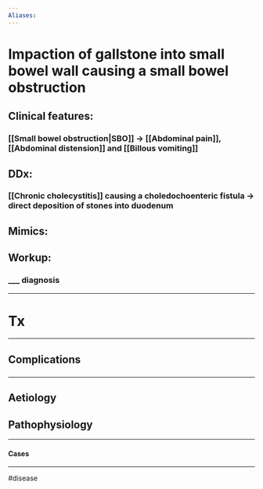 ```yaml
---
Aliases:
---
```

# Impaction of gallstone into small bowel wall causing a small bowel obstruction
## Clinical features:
### [[Small bowel obstruction|SBO]] -> [[Abdominal pain]], [[Abdominal distension]] and [[Billous vomiting]]
## DDx:
### [[Chronic cholecystitis]] causing a choledochoenteric fistula -> direct deposition of stones into duodenum
## Mimics:
###
## Workup:
### ___ diagnosis
---
# Tx

---
## Complications
###

---
## Aetiology
## Pathophysiology

---
#### Cases


---
#disease 